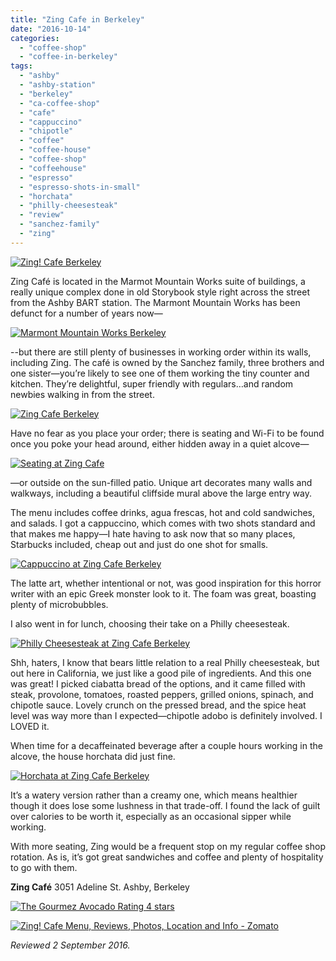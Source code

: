 ```yaml
---
title: "Zing Cafe in Berkeley"
date: "2016-10-14"
categories: 
  - "coffee-shop"
  - "coffee-in-berkeley"
tags: 
  - "ashby"
  - "ashby-station"
  - "berkeley"
  - "ca-coffee-shop"
  - "cafe"
  - "cappuccino"
  - "chipotle"
  - "coffee"
  - "coffee-house"
  - "coffee-shop"
  - "coffeehouse"
  - "espresso"
  - "espresso-shots-in-small"
  - "horchata"
  - "philly-cheesesteak"
  - "review"
  - "sanchez-family"
  - "zing"
---
```


[![Zing! Cafe Berkeley](http://s3.amazonaws.com/thegourmez-wpmedia/2016/10/Zing-Cafe-07-500x369.jpg)](http://s3.amazonaws.com/thegourmez-wpmedia/2016/10/Zing-Cafe-07.jpg)

Zing Café is located in the Marmot Mountain Works suite of buildings, a really unique complex done in old Storybook style right across the street from the Ashby BART station. The Marmont Mountain Works has been defunct for a number of years now—

[![Marmont Mountain Works Berkeley](http://s3.amazonaws.com/thegourmez-wpmedia/2016/10/2016-Bay-Area-09-500x378.jpg)](http://s3.amazonaws.com/thegourmez-wpmedia/2016/10/2016-Bay-Area-09.jpg)

\--but there are still plenty of businesses in working order within its walls, including Zing. The café is owned by the Sanchez family, three brothers and one sister—you’re likely to see one of them working the tiny counter and kitchen. They’re delightful, super friendly with regulars…and random newbies walking in from the street.

[![Zing Cafe Berkeley](http://s3.amazonaws.com/thegourmez-wpmedia/2016/10/Zing-Cafe-04-500x351.jpg)](http://s3.amazonaws.com/thegourmez-wpmedia/2016/10/Zing-Cafe-04.jpg)

Have no fear as you place your order; there is seating and Wi-Fi to be found once you poke your head around, either hidden away in a quiet alcove—

[![Seating at Zing Cafe](http://s3.amazonaws.com/thegourmez-wpmedia/2016/10/Zing-Cafe-06-500x253.jpg)](http://s3.amazonaws.com/thegourmez-wpmedia/2016/10/Zing-Cafe-06.jpg)

—or outside on the sun-filled patio. Unique art decorates many walls and walkways, including a beautiful cliffside mural above the large entry way.

The menu includes coffee drinks, agua frescas, hot and cold sandwiches, and salads. I got a cappuccino, which comes with two shots standard and that makes me happy—I hate having to ask now that so many places, Starbucks included, cheap out and just do one shot for smalls.

[![Cappuccino at Zing Cafe Berkeley](http://s3.amazonaws.com/thegourmez-wpmedia/2016/10/Zing-Cafe-01-415x500.jpg)](http://s3.amazonaws.com/thegourmez-wpmedia/2016/10/Zing-Cafe-01.jpg)

The latte art, whether intentional or not, was good inspiration for this horror writer with an epic Greek monster look to it. The foam was great, boasting plenty of microbubbles.

I also went in for lunch, choosing their take on a Philly cheesesteak.

[![Philly Cheesesteak at Zing Cafe Berkeley](http://s3.amazonaws.com/thegourmez-wpmedia/2016/10/Zing-Cafe-02-500x349.jpg)](http://s3.amazonaws.com/thegourmez-wpmedia/2016/10/Zing-Cafe-02.jpg)

Shh, haters, I know that bears little relation to a real Philly cheesesteak, but out here in California, we just like a good pile of ingredients. And this one was great! I picked ciabatta bread of the options, and it came filled with steak, provolone, tomatoes, roasted peppers, grilled onions, spinach, and chipotle sauce. Lovely crunch on the pressed bread, and the spice heat level was way more than I expected—chipotle adobo is definitely involved. I LOVED it.

When time for a decaffeinated beverage after a couple hours working in the alcove, the house horchata did just fine.

[![Horchata at Zing Cafe Berkeley](http://s3.amazonaws.com/thegourmez-wpmedia/2016/10/Zing-Cafe-03-429x500.jpg)](http://s3.amazonaws.com/thegourmez-wpmedia/2016/10/Zing-Cafe-03.jpg)

It’s a watery version rather than a creamy one, which means healthier though it does lose some lushness in that trade-off. I found the lack of guilt over calories to be worth it, especially as an occasional sipper while working.

With more seating, Zing would be a frequent stop on my regular coffee shop rotation. As is, it’s got great sandwiches and coffee and plenty of hospitality to go with them.

**Zing Café** 3051 Adeline St. Ashby, Berkeley

[![The Gourmez Avocado Rating 4 stars](http://s3.amazonaws.com/thegourmez-wpmedia/2009/05/rating_avocado1.gif)](http://s3.amazonaws.com/thegourmez-wpmedia/2009/05/rating_avocado1.gif)

[![Zing! Cafe Menu, Reviews, Photos, Location and Info - Zomato](https://www.zomato.com/logo/18100115/minilink)](https://www.zomato.com/berkeley-ca/zing-cafe-berkeley "View Menu, Reviews, Photos & Information about Zing! Cafe, Berkeley and other Restaurants in Berkeley")

_Reviewed 2 September 2016._
